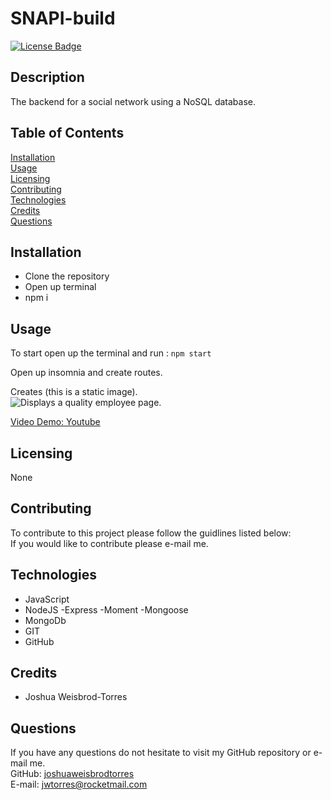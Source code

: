 # SNAPI-build
[![License Badge](https://img.shields.io/badge/license-None-red)](#)

## Description  
The backend for a social network using a NoSQL database.

## Table of Contents  
[Installation](#Installation)  
[Usage](#Usage)  
[Licensing](#Licensing)  
[Contributing](#Contributing)  
[Technologies](#Technologies)  
[Credits](#Credits)  
[Questions](#Questions)

## Installation
- Clone the repository
- Open up terminal
- npm i

## Usage  
To start open up the terminal and run :
```npm start```

Open up insomnia and create routes.

Creates (this is a static image).  
![Displays a quality employee page.](/public/assets/images/snapi.png)  
  
[Video Demo: Youtube](https://youtu.be/3jQrbnJYc8s)  
 

## Licensing  
None  

## Contributing  
To contribute to this project please follow the guidlines listed below:  
If you would like to contribute please e-mail me.

## Technologies 
- JavaScript
- NodeJS
    -Express
    -Moment
    -Mongoose
- MongoDb
- GIT
- GitHub

## Credits 
- Joshua Weisbrod-Torres

## Questions  
If you have any questions do not hesitate to visit my GitHub repository or e-mail me.  
GitHub: [joshuaweisbrodtorres](https://github.com/joshuaweisbrodtorres)  
E-mail: [jwtorres@rocketmail.com](mailto:jwtorres@rocketmail.com)

